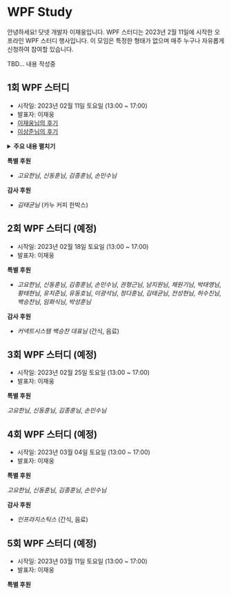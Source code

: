 # WPF Study
안녕하세요! 닷넷 개발자 이재웅입니다. WPF 스터디는 2023년 2월 11일에 시작한 오프라인 WPF 스터디 행사입니다. 이 모임은 특정한 형태가 없으며 매주 누구나 자유롭게 신청하여 참여할 있습니다.

TBD... 내용 작성중

## 1회 WPF 스터디
- 시작일: 2023년 02월 11일 토요일 (13:00 ~ 17:00)
- 발표자: 이재웅
- [이재웅님의 후기](https://forum.dotnetdev.kr/t/wpf-1/6023)
- [이상준님의 후기](https://forum.dotnetdev.kr/t/wpf/5856/9?u=jamesnet)

<details>
<summary><b>주요 내용 펼치기</b></summary>
- Application
- Window
- StackPanel
- Grid
- Controls
- DataContext
- Bubbling/Tunneling
- Button
- Style
- TemplateBinding
- ContentTemplate
- DataTemplate
- Template
- ControlTemplate
- Trigger
- Binding
- Element Binding
- RelativeSource Binding
- IValueConverter
- CustomControl
- Themes
- DefaultStyleKey
- ApplyTemplate
- Part_
</details>

**특별 후원**   

- _고요한님_, _신동훈님_, _김종훈님_, _손민수님_

**감사 후원**

- _김태균님_ (카누 커피 한박스)

## 2회 WPF 스터디 (예정)
- 시작일: 2023년 02월 18일 토요일 (13:00 ~ 17:00)
- 발표자: 이재웅

**특별 후원**  

- _고요한님_, _신동훈님_, _김종훈님_, _손민수님_, _권형근님_, _남지원님_, _채원기님_, _박태영님_, _황태현님_, _유치준님_, _유동호님_, _이광석님_, _정다훈님_, _김태균님_, _전성현님_, _허수진님_, _백승찬님_, _임화식님_, _박성훈님_

**감사 후원**

- _커넥트시스템 백승찬 대표님_ (간식, 음료)

## 3회 WPF 스터디 (예정)
- 시작일: 2023년 02월 25일 토요일 (13:00 ~ 17:00)
- 발표자: 이재웅

**특별 후원**  

_고요한님_, _신동훈님_, _김종훈님_, _손민수님_

## 4회 WPF 스터디 (예정)
- 시작일: 2023년 03월 04일 토요일 (13:00 ~ 17:00)
- 발표자: 이재웅

**특별 후원**  

_고요한님_, _신동훈님_, _김종훈님_, _손민수님_

**감사 후원**

- _인프라지스틱스_ (간식, 음료)

## 5회 WPF 스터디 (예정)
- 시작일: 2023년 03월 11일 토요일 (13:00 ~ 17:00)
- 발표자: 이재웅

**특별 후원**
